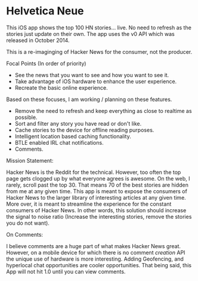 Helvetica Neue
==========
This iOS app shows the top 100 HN stories... live.
No need to refresh as the stories just update on their own.
The app uses the v0 API which was released in October 2014.

This is a re-imaginging of Hacker News for the consumer, not the producer.

Focal Points (In order of priority)
- See the news that you want to see and how you want to see it.
- Take advantage of iOS hardware to enhance the user experience.
- Recreate the basic online experience.

Based on these focuses, I am working / planning on these features.

- Remove the need to refresh and keep everything as close to realtime as possible.
- Sort and filter any story you have read or don't like.
- Cache stories to the device for offline reading purposes.
- Intelligent location based caching functionality.
- BTLE enabled IRL chat notifications.
- Comments.

Mission Statement:

Hacker News is the Reddit for the technical. However, too often the top page gets clogged up by what everyone agrees is awesome. On the web, I rarely, scroll past the top 30.
That means 70 of the best stories are hidden from me at any given time.
This app is meant to expose the consumers of Hacker News to the larger library of interesting articles at any given time.
More over, it is meant to streamline the experience for the constant consumers of Hacker News.
In other words, this solution should increase the signal to noise ratio (Increase the interesting stories, remove the stories you do not want).

On Comments:

I believe comments are a huge part of what makes Hacker News great.
However, on a mobile device for which there is no comment *creation* API the unique use of hardware is more interesting.
Adding Geofencing, and hyperlocal chat opportunities are cooler opportunities.
That being said, this App will not hit 1.0 until you can view comments.
